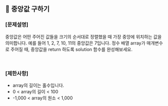## 🔸 중앙값 구하기

### [문제설명]

중앙값은 어떤 주어진 값들을 크기의 순서대로 정렬했을 때 가장 중앙에 위치하는 값을 의미합니다. 예를 들어 1, 2, 7, 10, 11의 중앙값은 7입니다. 정수 배열 array가 매개변수로 주어질 때, 중앙값을 return 하도록 solution 함수를 완성해보세요.

<br>

### [제한사항]

- array의 길이는 홀수입니다.
- 0 < array의 길이 < 100
- -1,000 < array의 원소 < 1,000
